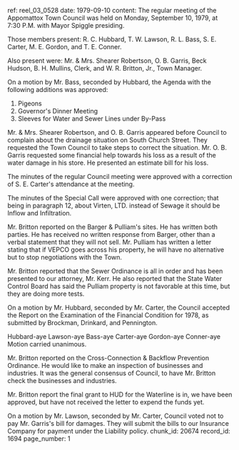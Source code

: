 ref: reel_03_0528
date: 1979-09-10
content: The regular meeting of the Appomattox Town Council was held on Monday, September 10, 1979, at 7:30 P.M. with Mayor Spiggle presiding.

Those members present: R. C. Hubbard, T. W. Lawson, R. L. Bass, S. E. Carter, M. E. Gordon, and T. E. Conner.

Also present were: Mr. & Mrs. Shearer Robertson, O. B. Garris, Beck Hudson, B. H. Mullins, Clerk, and W. R. Britton, Jr., Town Manager.

On a motion by Mr. Bass, seconded by Hubbard, the Agenda with the following additions was approved:

1. Pigeons
2. Governor's Dinner Meeting
3. Sleeves for Water and Sewer Lines under By-Pass

Mr. & Mrs. Shearer Robertson, and O. B. Garris appeared before Council to complain about the drainage situation on South Church Street. They requested the Town Council to take steps to correct the situation. Mr. O. B. Garris requested some financial help towards his loss as a result of the water damage in his store. He presented an estimate bill for his loss.

The minutes of the regular Council meeting were approved with a correction of S. E. Carter's attendance at the meeting.

The minutes of the Special Call were approved with one correction; that being in paragraph 12, about Virten, LTD. instead of Sewage it should be Inflow and Infiltration.

Mr. Britton reported on the Barger & Pulliam's sites. He has written both parties. He has received no written response from Barger, other than a verbal statement that they will not sell. Mr. Pulliam has written a letter stating that if VEPCO goes across his property, he will have no alternative but to stop negotiations with the Town.

Mr. Britton reported that the Sewer Ordinance is all in order and has been presented to our attorney, Mr. Kerr. He also reported that the State Water Control Board has said the Pulliam property is not favorable at this time, but they are doing more tests.

On a motion by Mr. Hubbard, seconded by Mr. Carter, the Council accepted the Report on the Examination of the Financial Condition for 1978, as submitted by Brockman, Drinkard, and Pennington.

Hubbard-aye Lawson-aye Bass-aye Carter-aye Gordon-aye Conner-aye Motion carried unanimous.

Mr. Britton reported on the Cross-Connection & Backflow Prevention Ordinance. He would like to make an inspection of businesses and industries. It was the general consensus of Council, to have Mr. Britton check the businesses and industries.

Mr. Britton report the final grant to HUD for the Waterline is in, we have been approved, but have not received the letter to expend the funds yet.

On a motion by Mr. Lawson, seconded by Mr. Carter, Council voted not to pay Mr. Garris's bill for damages. They will submit the bills to our Insurance Company for payment under the Liability policy.
chunk_id: 20674
record_id: 1694
page_number: 1

